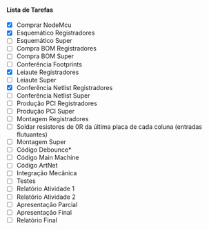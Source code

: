 #### Lista de Tarefas

- [x] Comprar NodeMcu
- [x] Esquemático Registradores
- [ ] Esquemático Super
- [ ] Compra BOM Registradores
- [ ] Compra BOM Super
- [ ] Conferência Footprints
- [x] Leiaute Registradores
- [ ] Leiaute Super
- [x] Conferência Netlist Registradores
- [ ] Conferência Netlist Super
- [ ] Produção PCI Registradores
- [ ] Produção PCI Super
- [ ] Montagem Registradores
- [ ] Soldar resistores de 0R da última placa de cada coluna (entradas flutuantes)
- [ ] Montagem Super
- [ ] Código Debounce*
- [ ] Código Main Machine
- [ ] Código ArtNet
- [ ] Integração Mecânica
- [ ] Testes
- [ ] Relatório Atividade 1
- [ ] Relatório Atividade 2
- [ ] Apresentação Parcial
- [ ] Apresentação Final
- [ ] Relatório Final
